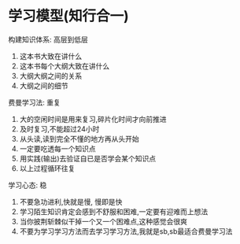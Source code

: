 # 学习模型(知行合一)

构建知识体系: 高层到低层

1. 这本书大致在讲什么
2. 这本书每个大纲大致在讲什么
3. 大纲大纲之间的关系
4. 大纲之间的细节

费曼学习法: 重复

1. 大的空闲时间是用来复习,碎片化时间才向前推进
2. 及时复习,不能超过24小时
3. 从头读,读到完全不懂的地方再从头开始
4. 一定要吃透每一个知识点
5. 用实践(输出)去验证自已是否学会某个知识点
6. 以上过程循环往复

学习心态: 稳

1. 不要急功进利,快就是慢, 慢即是快
2. 学习陌生知识肯定会感到不舒服和困难,一定要有迎难而上想法
3. 当你披荆斩棘似干掉一个又一个困难点,这种感觉会很爽
4. 不要为学习学习方法而去学习学习方法,我就是sb,sb最适合费曼学习法